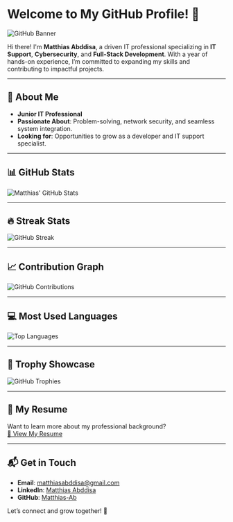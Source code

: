 # Welcome to My GitHub Profile! 👋

![GitHub Banner](https://yourbannerlink.com/banner.jpg)

Hi there! I'm **Matthias Abddisa**, a driven IT professional specializing in **IT Support**, **Cybersecurity**, and **Full-Stack Development**. With a year of hands-on experience, I’m committed to expanding my skills and contributing to impactful projects.

---

## 🌟 About Me

- **Junior IT Professional**  
- **Passionate About**: Problem-solving, network security, and seamless system integration.  
- **Looking for**: Opportunities to grow as a developer and IT support specialist.

---

## 📊 GitHub Stats

![Matthias' GitHub Stats](https://github-readme-stats.vercel.app/api?username=Matthias-Ab&show_icons=true&theme=radical)

---

## 🔥 Streak Stats

![GitHub Streak](https://streak-stats.demolab.com?user=Matthias-Ab&theme=radical&hide_border=true)

---

## 📈 Contribution Graph

![GitHub Contributions](https://github-readme-activity-graph.vercel.app/graph?username=Matthias-Ab&theme=github-dark&hide_border=true)

---

## 💻 Most Used Languages

![Top Languages](https://github-readme-stats.vercel.app/api/top-langs/?username=Matthias-Ab&layout=compact&theme=radical)

---

## 🚀 Trophy Showcase

![GitHub Trophies](https://github-profile-trophy.vercel.app/?username=Matthias-Ab&theme=radical&no-frame=true&no-bg=true&column=7)

---

## 📄 My Resume

Want to learn more about my professional background?  
[📂 View My Resume](https://yourlinktoresume.com/Matthias-Abddisa.pdf)

---

## 📬 Get in Touch

- **Email**: [matthiasabddisa@gmail.com](mailto:matthiasabddisa@gmail.com)
- **LinkedIn**: [Matthias Abddisa](https://et.linkedin.com/in/matthias-abddisa-9163881a3)
- **GitHub**: [Matthias-Ab](https://github.com/Matthias-Ab)

Let’s connect and grow together! 🚀
